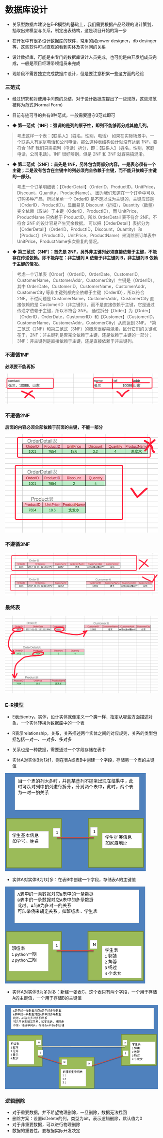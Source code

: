 # 数据库设计

* 关系型数据库建议在E-R模型的基础上，我们需要根据产品经理的设计策划，抽取出来模型与关系，制定出表结构，这是项目开始的第一步

* 在开发中有很多设计数据库的软件，常用的如power designer，db desinger等，这些软件可以直观的看到实体及实体间的关系

* 设计数据库，可能是由专门的数据库设计人员完成，也可能是由开发组成员完成，一般是项目经理带领组员来完成

* 现阶段不需要独立完成数据库设计，但是要注意积累一些这方面的经验


### 三范式

* 经过研究和对使用中问题的总结，对于设计数据库提出了一些规范，这些规范被称为范式(Normal Form)

* 目前有迹可寻的共有8种范式，一般需要遵守3范式即可

* **◆ 第一范式（1NF）：强调的是列的原子性，即列不能够再分成其他几列。**
> 考虑这样一个表：【联系人】（姓名，性别，电话） 如果在实际场景中，一个联系人有家庭电话和公司电话，那么这种表结构设计就没有达到 1NF。要符合 1NF 我们只需把列（电话）拆分，即：【联系人】（姓名，性别，家庭电话，公司电话）。1NF 很好辨别，但是 2NF 和 3NF 就容易搞混淆。

* **◆ 第二范式（2NF）：首先是 1NF，另外包含两部分内容，一是表必须有一个主键；二是没有包含在主键中的列必须完全依赖于主键，而不能只依赖于主键的一部分。**
> 考虑一个订单明细表：【OrderDetail】（OrderID，ProductID，UnitPrice，Discount，Quantity，ProductName）。 因为我们知道在一个订单中可以订购多种产品，所以单单一个 OrderID 是不足以成为主键的，主键应该是（OrderID，ProductID）。显而易见 Discount（折扣），Quantity（数量）完全依赖（取决）于主键（OderID，ProductID），而 UnitPrice，ProductName 只依赖于 ProductID。所以 OrderDetail 表不符合 2NF。不符合 2NF 的设计容易产生冗余数据。
> 可以把【OrderDetail】表拆分为【OrderDetail】（OrderID，ProductID，Discount，Quantity）和【Product】（ProductID，UnitPrice，ProductName）来消除原订单表中UnitPrice，ProductName多次重复的情况。

* **◆ 第三范式（3NF）：首先是 2NF，另外非主键列必须直接依赖于主键，不能存在传递依赖。即不能存在：非主键列 A 依赖于非主键列 B，非主键列 B 依赖于主键的情况。**
> 考虑一个订单表【Order】（OrderID，OrderDate，CustomerID，CustomerName，CustomerAddr，CustomerCity）主键是（OrderID）。 其中 OrderDate，CustomerID，CustomerName，CustomerAddr，CustomerCity 等非主键列都完全依赖于主键（OrderID），所以符合 2NF。不过问题是 CustomerName，CustomerAddr，CustomerCity 直接依赖的是 CustomerID（非主键列），而不是直接依赖于主键，它是通过传递才依赖于主键，所以不符合 3NF。 通过拆分【Order】为【Order】（OrderID，OrderDate，CustomerID）和【Customer】（CustomerID，CustomerName，CustomerAddr，CustomerCity）从而达到 3NF。 *第二范式（2NF）和第三范式（3NF）的概念很容易混淆，区分它们的关键点在于，2NF：非主键列是否完全依赖于主键，还是依赖于主键的一部分；3NF：非主键列是直接依赖于主键，还是直接依赖于非主键列。


### 不遵循1NF

**必须要不能再拆**

![avatar](https://github.com/BruceSniper/MarkdownFiles/raw/master/数据库/img/19.png)

### 不遵循2NF

**后面的内容必须全部依赖于前面的主键，不能一部分**

![avatar](https://github.com/BruceSniper/MarkdownFiles/raw/master/数据库/img/20.png)


### 不遵循3NF


![avatar](https://github.com/BruceSniper/MarkdownFiles/raw/master/数据库/img/21.png)



### 最终表


![avatar](https://github.com/BruceSniper/MarkdownFiles/raw/master/数据库/img/22.png)


### E-R模型

* E表示entry，实体，设计实体就像定义一个类一样，指定从哪些方面描述对象，一个实体转换为数据库中的一个表

* R表示relationship，关系，关系描述两个实体之间的对应规则，关系的类型包括包括一对一、一对多、多对多

* 关系也是一种数据，需要通过一个字段存储在表中

* 实体A对实体B为1对1，则在表A或表B中创建一个字段，存储另一个表的主键值

![avatar](https://github.com/BruceSniper/MarkdownFiles/raw/master/数据库/img/23.png)

* 实体A对实体B为1对多：在表B中创建一个字段，存储表A的主键值

![avatar](https://github.com/BruceSniper/MarkdownFiles/raw/master/数据库/img/24.png)

* 实体A对实体B为多对多：新建一张表C，这个表只有两个字段，一个用于存储A的主键值，一个用于存储B的主键值

![avatar](https://github.com/BruceSniper/MarkdownFiles/raw/master/数据库/img/25.png)

### 逻辑删除

* 对于重要数据，并不希望物理删除，一旦删除，数据无法找回
* 删除方案：设置isDelete的列，类型为bit，表示逻辑删除，默认值为0
* 对于非重要数据，可以进行物理删除
* 数据的重要性，要根据实际开发决定

